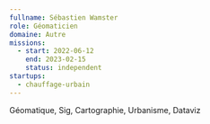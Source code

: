 ```yaml
---
fullname: Sébastien Wamster
role: Géomaticien
domaine: Autre
missions:
  - start: 2022-06-12
    end: 2023-02-15
    status: independent
startups:
  - chauffage-urbain
---
```

Géomatique, Sig, Cartographie, Urbanisme, Dataviz

